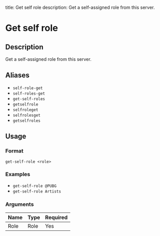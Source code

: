 title: Get self role
description: Get a self-assigned role from this server.

# Get self role

## Description

Get a self-assigned role from this server.

## Aliases

* `self-role-get`
* `self-roles-get`
* `get-self-roles`
* `getselfrole`
* `selfroleget`
* `selfrolesget`
* `getselfroles`

## Usage

### Format

`get-self-role <role>`

### Examples

* `get-self-role @PUBG`
* `get-self-role Artists`

### Arguments

| Name | Type | Required |
|------|------|----------|
| Role | Role | Yes      |

